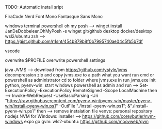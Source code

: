 TODO: Automatic install sript

FiraCode Nerd Font Mono
Fantasque Sans Mono

windows terminal
powershell
    oh my posh --> winget install JanDeDobbeleer.OhMyPosh -s winget
git/github desktop
docker/desktop
wsl2/ubuntu
    zsh --> https://gist.github.com/n1snt/454b879b8f0b7995740ae04c5fb5b7df

vscode

overwrite $PROFILE
overwrite powershell settings

java
    JVMS --> download from https://github.com/ystyle/jvms
            decompression zip and copy jvms.exe to a path what you want
            run cmd or powershell as administrator
            cd to folder where jvms.exe in
            run jvms.exe init
python, 
    pyenv-win: 
        start windows powershell as admin and run --> Set-ExecutionPolicy -ExecutionPolicy RemoteSigned -Scope LocalMachine
        then --> Invoke-WebRequest -UseBasicParsing -Uri "https://raw.githubusercontent.com/pyenv-win/pyenv-win/master/pyenv-win/install-pyenv-win.ps1" -OutFile "./install-pyenv-win.ps1"; &"./install-pyenv-win.ps1"
        then --> remove instalation file
    venvs: personal repository
nodejs
    NVM for Windows:
    installer --> https://github.com/coreybutler/nvm-windows
expo
go
    gvm:
        wls2-ubuntu: https://github.com/moovweb/gvm

